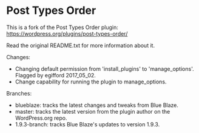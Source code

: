 Post Types Order
================

This is a fork of the Post Types Order plugin:
https://wordpress.org/plugins/post-types-order/

Read the original README.txt for more information about it.

Changes:

* Changing default permission from 'install_plugins' to 'manage_options'. Flagged by egifford 2017_05_02.
* Change capability for running the plugin to manage_options.

Branches:

* blueblaze:    tracks the latest changes and tweaks from Blue Blaze.
* master:       tracks the latest version from the plugin author on the WordPress.org repo.
* 1.9.3-branch: tracks Blue Blaze's updates to version 1.9.3.
